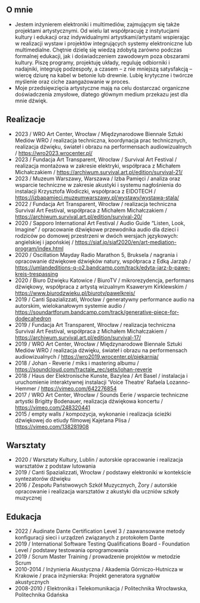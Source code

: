 ## O mnie 
- Jestem inżynierem elektroniki i multimediów, zajmującym się także projektami artystycznymi. Od wielu lat współpracuję z instytucjami kultury i edukacji oraz indywidualnymi artystkami/artystami wspierając w realizacji wystaw i projektów integrujących systemy elektroniczne lub multimedialne. Chętnie dzielę się wiedzą zdobytą zarówno podczas formalnej edukacji, jak i doświadczeniem zawodowym poza obszarami kultury. Piszę programy, projektuję układy, reguluję odbiorniki i nadajniki, integruję podzespoły, a czasem – z nie mniejszą satysfakcją – wiercę dziurę na kabel w betonie lub drewnie. Lubię krytyczne i twórcze myślenie oraz ciche zaangażowanie w proces. 
- Moje przedsięwzięcia artystyczne mają na celu dostarczać organiczne doświadczenia zmysłowe, dlatego głównym medium przekazu jest dla mnie dźwięk. 

## Realizacje
- 2023 / WRO Art Center, Wrocław / Międzynarodowe Biennale Sztuki Mediów WRO / realizacja techniczna, koordynacja prac technicznych, realizacja dźwięku, świateł i obrazu na performensach audiowizualnych / https://wro2023.wrocenter.pl/
- 2023 / Fundacja Art Transparent, Wrocław / Survival Art Festival / realizacja montażowa w zakresie elektryki, współpraca z Michałem Michałczakiem / https://archiwum.survival.art.pl/edition/survival-21/
- 2023 / Muzeum Warszawy, Warszawa / Izba Pamięci / analiza oraz wsparcie techniczne w zakresie akustyki i systemu nagłośnienia do instalacji Krzysztofa Wodiczki, współpraca z EIDOTECH / https://izbapamieci.muzeumwarszawy.pl/wystawy/wystawa-stala/
- 2022 / Fundacja Art Transparent, Wrocław / realizacja techniczna Survival Art Festival, współpraca z Michałem Michałczakiem / https://archiwum.survival.art.pl/edition/survival-20/
- 2020 / Sapporo International Art Festival / Audio Guide “Listen, Look, Imagine” / opracowanie dźwiękowe przewodnika audio dla dzieci i rodziców po domowej przestrzeni w dwóch wersjach językowych: angielskiej i japońskiej / https://siaf.jp/siaf2020/en/art-mediation-program/index.html
- 2020 / Oscillation Mayday Radio Marathon 5, Bruksela / nagrania i opracowanie dźwiękowe dźwięków natury, współpraca z Edką Jarząb / https://umlandeditions-q-o2.bandcamp.com/track/edyta-jarz-b-pawe-kreis-trespassing
- 2020 / Biuro Dźwięku Katowice / BiuroTV / mikrorezydencja, performans dźwiękowy, współpraca z artystą wizualnym Ksawerym Kirklewskim / https://www.biurodzwieku.pl/biurotv/pawelkreis/
- 2019 / Canti Spazializzati, Wrocław / generatywny performance audio na autorskim, wielokanałowym systemie audio / https://soundartforum.bandcamp.com/track/generative-piece-for-dodecahedron
- 2019 / Fundacja Art Transparent, Wrocław / realizacja techniczna Survival Art Festival, współpraca z Michałem Michałczakiem / https://archiwum.survival.art.pl/edition/survival-17/
- 2019 / WRO Art Center, Wrocław / Międzynarodowe Biennale Sztuki Mediów WRO / realizacja dźwięku, świateł i obrazu na performensach audiowizualnych / https://wro2019.wrocenter.pl/piekarnia/
- 2018 / Johan - Reverie / miks i mastering albumu / https://soundcloud.com/fractale_rec/sets/johan-reverie
- 2018 / Haus der Elektronische Kunste, Bazylea / Art Basel / instalacja i uruchomienie interaktywnej instalacji 'Voice Theatre' Rafaela Lozanno-Hemmer / https://vimeo.com/642276854
- 2017 / WRO Art Center, Wrocław / Sounds Eerie / wsparcie techniczne artystki Brigitty Bodenauer, realizacja dźwiękowa koncertu / https://vimeo.com/248320441
- 2015 / empty walls / kompozycja, wykonanie i realizacja ścieżki dźwiękowej do etiudy filmowej Kajetana Plisa / https://vimeo.com/138281908

## Warsztaty
- 2020 / Warsztaty Kultury, Lublin / autorskie opracowanie i realizacja warsztatów z podstaw lutowania
- 2019 / Canti Spazializzati, Wrocław / podstawy elektroniki w kontekście syntezatorów dźwięku
- 2016 / Zespołu Państwowych Szkół Muzycznych, Żory / autorskie opracowanie i realizacja warsztatów z akustyki dla uczniów szkoły muzycznej

## Edukacja
- 2022 / Audinate Dante Certification Level 3 / zaawansowane metody konfiguracji sieci i urządzeń związanych z protokołem Dante
- 2019 / International Software Testing Qualifications Board - Foundation Level / podstawy testowania oprogramowania
- 2019 / Scrum Master Training / prowadzenie projektów w metodzie Scrum
- 2010-2014 / Inżynieria Akustyczna / Akademia Górniczo-Hutnicza w Krakowie / praca inżynierska: Projekt generatora sygnałów akustycznych
- 2008-2010 / Elektronika i Telekomunikacja / Politechnika Wrocławska, Politechnika Gdańska



